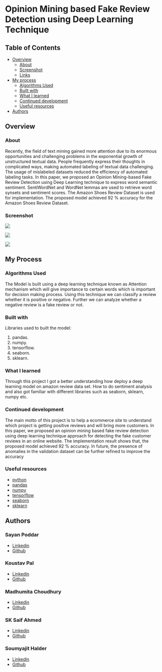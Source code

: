 # Opinion Mining based Fake Review Detection using Deep Learning Technique

## Table of Contents

- [Overview](#overview)
  - [About](#about)
  - [Screenshot](#screenshot)
  - [Links](#links)
- [My process](#my-process)
  - [Algorithms Used](#algorithms-used)
  - [Built with](#built-with)
  - [What I learned](#what-i-learned)
  - [Continued development](#continued-development)
  - [Useful resources](#useful-resources)
- [Authors](#authors)

## Overview


### About
Recently, the field of text mining gained more attention due to its enormous opportunities and challenging problems in the exponential growth of unstructured textual data. People frequently express their thoughts in complicated ways, making automated labeling of textual data challenging. The usage of mislabeled datasets reduced the efficiency of automated labeling tasks. In this paper, we proposed an Opinion Mining-based Fake Review Detection using Deep Learning technique to express word semantic sentiment. SentiWordNet and WordNet lemmas are used to retrieve word synsets and sentiment scores. The Amazon Shoes Review Dataset is used for implementation. The proposed model achieved 92 % accuracy for the Amazon Shoes Review Dataset.


### Screenshot

![](./Images/output-confusionmatrix.png)

![](./Images/output-result.png)

![](./Images/output.png)

## My Process

### Algorithms Used
The Model is built using a deep learning technique known as Attention mechanism which will give importance to certain words which is important for decision making process. Using this technique we can classify a review whether it is positive or negative. Further we can analyze whether a negative review is a fake review or not.

### Built with

Libraries used to built the model:

1. pandas.
2. numpy.
3. tensorflow.
4. seaborn.
5. sklearn.

### What I learned

Through this project I got a better understanding how deploy a deep learning model on amazon review data set. How to do sentiment analysis and also got familiar with different libraries such as seaborn, sklearn, numpy etc.


### Continued development

The main motto of this project is to help a ecommerce site to understand which project is getting positive reviews and will bring more customers. In this paper, we proposed an opinion mining based fake review detection using deep learning technique approach for detecting the fake customer reviews in an online website. The implementation result shows that, the proposed model achieved 92 % accuracy. In future, the presence of anomalies in the validation dataset can be further refined to improve the accuracy

### Useful resources

- [python](https://docs.python.org/3/)
- [pandas](https://pandas.pydata.org/docs/)
- [numpy](https://numpy.org/doc/)
- [tensorflow](https://www.tensorflow.org/)
- [seaborn](https://seaborn.pydata.org/)
- [sklearn](https://scikit-learn.org/stable/)


## Authors

### Sayan Poddar 
- [Linkedin](https://www.linkedin.com/in/sayan-poddar-71777222a/)
- [Github](https://github.com/DecodewithHappy)

### Koustav Pal
- [Linkedin](https://www.linkedin.com/in/koustav-pal-aa60b01a1)
- [Github]()

### Madhumita Choudhury
- [Linkedin]()
- [Github]()

### SK Saif Ahmed
- [Linkedin]()
- [Github]()

### Soumyajit Halder
- [Linkedin]()
- [Github]()

